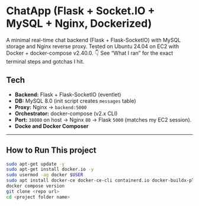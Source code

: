# ChatApp (Flask + Socket.IO + MySQL + Nginx, Dockerized)

A minimal real-time chat backend (Flask + Flask-SocketIO) with MySQL storage and Nginx reverse proxy. Tested on Ubuntu 24.04 on EC2 with Docker + docker-compose v2.40.0. 👇 See “What I ran” for the exact terminal steps and gotchas I hit. 

## Tech
- **Backend:** Flask + Flask-SocketIO (eventlet)
- **DB:** MySQL 8.0 (init script creates `messages` table)
- **Proxy:** Nginx → `backend:5000`
- **Orchestrator:** docker-compose (v2.x CLI)
- **Port:** `38080` on host → Nginx `80` → Flask `5000` (matches my EC2 session).
- **Docke and Docker Composer**



---
## How to Run This project
```bash
sudo apt-get update -y
sudo apt-get install docker.io -y
sudo usermod -ag docker $USER
sudo apt install docker-ce docker-ce-cli containerd.io docker-buildx-plugin docker-compose-plugin -y
docker compose version 
git clone <repo url>
cd <project folder name>

```
